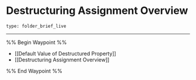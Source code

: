 # Destructuring Assignment Overview
 
```ccard
type: folder_brief_live
```
 
---

%% Begin Waypoint %%
- [[Default Value of Destructured Property]]
- [[Destructuring Assignment Overview]]

%% End Waypoint %%